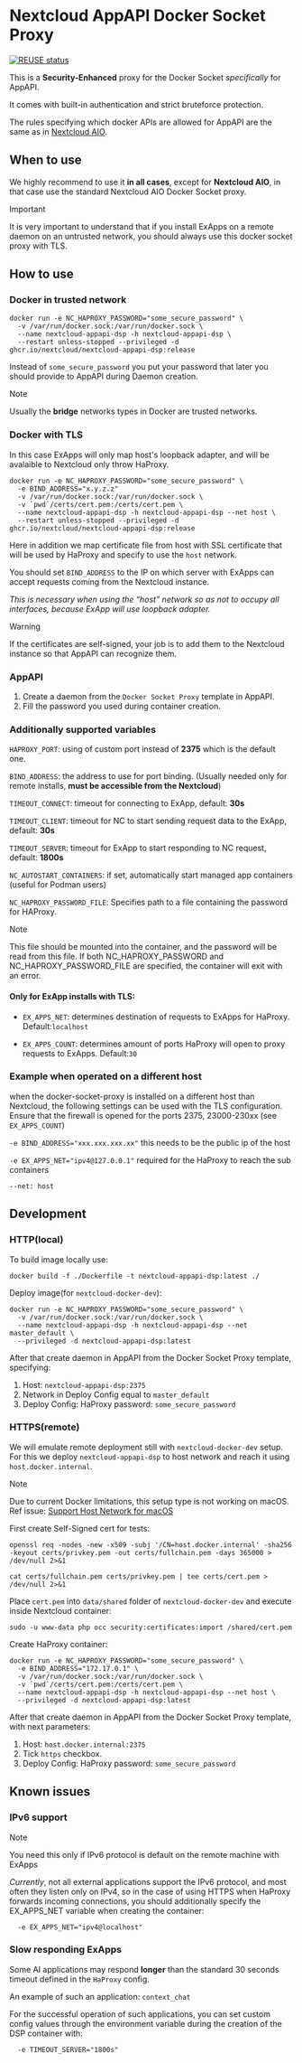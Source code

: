 <!--
 - SPDX-FileCopyrightText: 2023 Nextcloud GmbH and Nextcloud contributors
 - SPDX-License-Identifier: AGPL-3.0-or-later
-->
# Nextcloud AppAPI Docker Socket Proxy

[![REUSE status](https://api.reuse.software/badge/github.com/nextcloud/docker-socket-proxy)](https://api.reuse.software/info/github.com/nextcloud/docker-socket-proxy)

This is a **Security-Enhanced** proxy for the Docker Socket *specifically* for AppAPI.

It comes with built-in authentication and strict bruteforce protection.

The rules specifying which docker APIs are allowed for AppAPI are the same as in [Nextcloud AIO](https://github.com/nextcloud/all-in-one/tree/main/Containers/docker-socket-proxy).

## When to use

We highly recommend to use it **in all cases**, except for **Nextcloud AIO**, in that case use the standard Nextcloud AIO Docker Socket proxy.

> [!IMPORTANT]
> It is very important to understand that if you install ExApps on a remote daemon on an untrusted network,
> you should always use this docker socket proxy with TLS.

## How to use

### Docker in trusted network

```shell
docker run -e NC_HAPROXY_PASSWORD="some_secure_password" \
  -v /var/run/docker.sock:/var/run/docker.sock \
  --name nextcloud-appapi-dsp -h nextcloud-appapi-dsp \
  --restart unless-stopped --privileged -d ghcr.io/nextcloud/nextcloud-appapi-dsp:release
```

Instead of `some_secure_password` you put your password that later you should provide to AppAPI during Daemon creation.

> [!NOTE]
> Usually the **bridge** networks types in Docker are trusted networks.

### Docker with TLS

In this case ExApps will only map host's loopback adapter, and will be avalaible to Nextcloud only throw HaProxy.

```shell
docker run -e NC_HAPROXY_PASSWORD="some_secure_password" \
  -e BIND_ADDRESS="x.y.z.z"
  -v /var/run/docker.sock:/var/run/docker.sock \
  -v `pwd`/certs/cert.pem:/certs/cert.pem \
  --name nextcloud-appapi-dsp -h nextcloud-appapi-dsp --net host \
  --restart unless-stopped --privileged -d ghcr.io/nextcloud/nextcloud-appapi-dsp:release
```

Here in addition we map certificate file from host with SSL certificate that will be used by HaProxy and specify to use the `host` network.

You should set `BIND_ADDRESS` to the IP on which server with ExApps can accept requests coming from the Nextcloud instance.

*This is necessary when using the “host” network so as not to occupy all interfaces, because ExApp will use loopback adapter.*

> [!WARNING]
> If the certificates are self-signed, your job is to add them to the Nextcloud instance so that AppAPI can recognize them.

### AppAPI

1. Create a daemon from the `Docker Socket Proxy` template in AppAPI.
2. Fill the password you used during container creation.

### Additionally supported variables

`HAPROXY_PORT`: using of custom port instead of **2375** which is the default one.

`BIND_ADDRESS`: the address to use for port binding. (Usually needed only for remote installs, **must be accessible from the Nextcloud**)

`TIMEOUT_CONNECT`: timeout for connecting to ExApp, default: **30s**

`TIMEOUT_CLIENT`: timeout for NC to start sending request data to the ExApp, default: **30s**

`TIMEOUT_SERVER`: timeout for ExApp to start responding to NC request, default: **1800s**

`NC_AUTOSTART_CONTAINERS`: if set, automatically start managed app containers (useful for Podman users)

`NC_HAPROXY_PASSWORD_FILE`: Specifies path to a file containing the password for HAProxy. 

> [!NOTE]
> This file should be mounted into the container, and the password will be read from this file.
> If both NC_HAPROXY_PASSWORD and NC_HAPROXY_PASSWORD_FILE are specified, the container will exit with an error.

#### Only for ExApp installs with TLS:

* `EX_APPS_NET`: determines destination of requests to ExApps for HaProxy. Default:`localhost`

* `EX_APPS_COUNT`: determines amount of ports HaProxy will open to proxy requests to ExApps. Default:`30`

### Example when operated on a different host

when the docker-socket-proxy is installed on a different host than Nextcloud, the following settings can be used with the TLS configuration.
Ensure that the firewall is opened for the ports 2375, 23000-230xx (see `EX_APPS_COUNT`)

`-e BIND_ADDRESS="xxx.xxx.xxx.xx"` this needs to be the public ip of the host

`-e EX_APPS_NET="ipv4@127.0.0.1"` required for the HaProxy to reach the sub containers

`--net: host`

## Development

### HTTP(local)

To build image locally use:

```shell
docker build -f ./Dockerfile -t nextcloud-appapi-dsp:latest ./
```

Deploy image(for `nextcloud-docker-dev`):

```shell
docker run -e NC_HAPROXY_PASSWORD="some_secure_password" \
  -v /var/run/docker.sock:/var/run/docker.sock \
  --name nextcloud-appapi-dsp -h nextcloud-appapi-dsp --net master_default \
  --privileged -d nextcloud-appapi-dsp:latest
```

After that create daemon in AppAPI from the Docker Socket Proxy template, specifying:
1. Host: `nextcloud-appapi-dsp:2375`
2. Network in Deploy Config equal to `master_default`
3. Deploy Config: HaProxy password: `some_secure_password`

### HTTPS(remote)

We will emulate remote deployment still with `nextcloud-docker-dev` setup.
For this we deploy `nextcloud-appapi-dsp` to host network and reach it using `host.docker.internal`.

> [!NOTE]
> Due to current Docker limitations, this setup type is not working on macOS.
> Ref issue: [Support Host Network for macOS](https://github.com/docker/roadmap/issues/238)

First create Self-Signed cert for tests:

```shell
openssl req -nodes -new -x509 -subj '/CN=host.docker.internal' -sha256 -keyout certs/privkey.pem -out certs/fullchain.pem -days 365000 > /dev/null 2>&1
```

```shell
cat certs/fullchain.pem certs/privkey.pem | tee certs/cert.pem > /dev/null 2>&1
```

Place `cert.pem` into `data/shared` folder of `nextcloud-docker-dev` and execute inside Nextcloud container:

```shell
sudo -u www-data php occ security:certificates:import /shared/cert.pem
```

Create HaProxy container:

```shell
docker run -e NC_HAPROXY_PASSWORD="some_secure_password" \
  -e BIND_ADDRESS="172.17.0.1" \
  -v /var/run/docker.sock:/var/run/docker.sock \
  -v `pwd`/certs/cert.pem:/certs/cert.pem \
  --name nextcloud-appapi-dsp -h nextcloud-appapi-dsp --net host \
  --privileged -d nextcloud-appapi-dsp:latest
```

After that create daemon in AppAPI from the Docker Socket Proxy template, with next parameters:
1. Host: `host.docker.internal:2375`
2. Tick `https` checkbox.
3. Deploy Config: HaProxy password: `some_secure_password`

## Known issues

### IPv6 support

> [!NOTE]
> You need this only if IPv6 protocol is default on the remote machine with ExApps

_Currently_, not all external applications support the IPv6 protocol, and most often they listen only on IPv4, 
so in the case of using HTTPS when HaProxy forwards incoming connections, you should additionally 
specify the EX_APPS_NET variable when creating the container:

```shell
  -e EX_APPS_NET="ipv4@localhost"
```

### Slow responding ExApps

Some AI applications may respond **longer** than the standard 30 seconds timeout defined in the `HaProxy` config.

An example of such an application: `context_chat`

For the successful operation of such applications, 
you can set custom config values through the environment variable during the creation of the DSP container with:

```shell
  -e TIMEOUT_SERVER="1800s"
```
